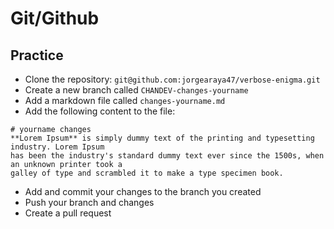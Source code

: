 
# Git/Github 

## Practice
- Clone the repository: `git@github.com:jorgearaya47/verbose-enigma.git`
- Create a new branch called `CHANDEV-changes-yourname` 
- Add a markdown file called `changes-yourname.md`
- Add the following content to the file: 
```
# yourname changes
**Lorem Ipsum** is simply dummy text of the printing and typesetting industry. Lorem Ipsum 
has been the industry's standard dummy text ever since the 1500s, when an unknown printer took a 
galley of type and scrambled it to make a type specimen book.
```
- Add and commit your changes to the branch you created
- Push your branch and changes
- Create a pull request
 